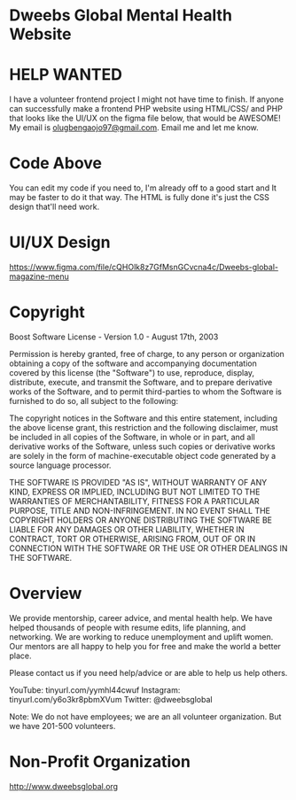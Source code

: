 # Dweebs Global Mental Health Website
# HELP WANTED
I have a volunteer frontend project I might not have time to finish. If anyone can successfully make a frontend PHP website using HTML/CSS/ and PHP that looks like the UI/UX on the figma file below, that would be AWESOME! My email is olugbengaojo97@gmail.com. Email me and let me know.

# Code Above

You can edit my code if you need to, I'm already off to a good start and It may be faster to do it that way. The HTML is fully done it's just the CSS design that'll need work.

# UI/UX Design
https://www.figma.com/file/cQHOlk8z7GfMsnGCvcna4c/Dweebs-global-magazine-menu

# Copyright

Boost Software License - Version 1.0 - August 17th, 2003

Permission is hereby granted, free of charge, to any person or organization
obtaining a copy of the software and accompanying documentation covered by
this license (the "Software") to use, reproduce, display, distribute,
execute, and transmit the Software, and to prepare derivative works of the
Software, and to permit third-parties to whom the Software is furnished to
do so, all subject to the following:

The copyright notices in the Software and this entire statement, including
the above license grant, this restriction and the following disclaimer,
must be included in all copies of the Software, in whole or in part, and
all derivative works of the Software, unless such copies or derivative
works are solely in the form of machine-executable object code generated by
a source language processor.

THE SOFTWARE IS PROVIDED "AS IS", WITHOUT WARRANTY OF ANY KIND, EXPRESS OR
IMPLIED, INCLUDING BUT NOT LIMITED TO THE WARRANTIES OF MERCHANTABILITY,
FITNESS FOR A PARTICULAR PURPOSE, TITLE AND NON-INFRINGEMENT. IN NO EVENT
SHALL THE COPYRIGHT HOLDERS OR ANYONE DISTRIBUTING THE SOFTWARE BE LIABLE
FOR ANY DAMAGES OR OTHER LIABILITY, WHETHER IN CONTRACT, TORT OR OTHERWISE,
ARISING FROM, OUT OF OR IN CONNECTION WITH THE SOFTWARE OR THE USE OR OTHER
DEALINGS IN THE SOFTWARE.

# Overview

We provide mentorship, career advice, and mental health help. We have helped thousands of people with resume edits, life planning, and networking. We are working to reduce unemployment and uplift women. Our mentors are all happy to help you for free and make the world a better place. 

Please contact us if you need help/advice or are able to help us help others.

YouTube: tinyurl.com/yymhl44cwuf 
Instagram: tinyurl.com/y6o3kr8pbmXVum
Twitter: @dweebsglobal

Note: We do not have employees; we are an all volunteer organization. But we have 201-500 volunteers.

# Non-Profit Organization
http://www.dweebsglobal.org
